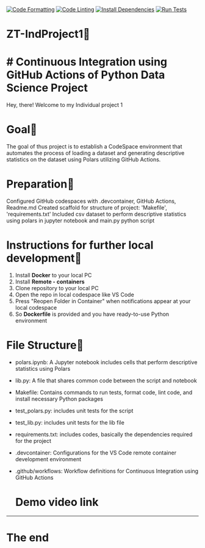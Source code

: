 [![Code Formatting](https://github.com/JTuratkhan/ZT-IndProject1/actions/workflows/format.yml/badge.svg?branch=main)](https://github.com/JTuratkhan/ZT-IndProject1/actions/workflows/format.yml)
[![Code Linting](https://github.com/JTuratkhan/ZT-IndProject1/actions/workflows/lint.yml/badge.svg?branch=main)](https://github.com/JTuratkhan/ZT-IndProject1/actions/workflows/lint.yml)
[![Install Dependencies](https://github.com/JTuratkhan/ZT-IndProject1/actions/workflows/install.yml/badge.svg?branch=main)](https://github.com/JTuratkhan/ZT-IndProject1/actions/workflows/install.yml)
[![Run Tests](https://github.com/JTuratkhan/ZT-IndProject1/actions/workflows/tests.yml/badge.svg?branch=main)](https://github.com/JTuratkhan/ZT-IndProject1/actions/workflows/tests.yml)

# ZT-IndProject1🍎

# # Continuous Integration using GitHub Actions of Python Data Science Project
Hey, there! Welcome to my Individual project 1

# Goal🚀
The goal of thus project is to establish a CodeSpace environment that automates the process of loading a dataset and generating descriptive statistics on the dataset using Polars utilizing GitHub Actions.

# Preparation🌱
Configured GitHub codespaces with .devcontainer, GitHub Actions, Readme.md
Created scaffold for structure of project: 'Makefile', 'requirements.txt'
Included csv dataset to perform descriptive statistics using polars in jupyter notebook and main.py python script

# Instructions for further local development🔧
1. Install **Docker** to your local PC
2. Install **Remote - containers**
3. Clone repository to your local PC
4. Open the repo in local codespace like VS Code
5. Press "Reopen Folder in Container" when notifications appear at your local codespace
6. So **Dockerfile** is provided and you have ready-to-use Python environment

# File Structure📝
* polars.ipynb: A Jupyter notebook includes cells that perform descriptive statistics using Polars
* lib.py: A file that shares common code between the script and notebook
* Makefile: Contains commands to run tests, format code, lint code, and install necessary Python packages
* test_polars.py: includes unit tests for the script
* test_lib.py: includes unit tests for the lib file
* requirements.txt: includes codes, basically the dependencies required for the project
* .devcontainer: Configurations for the VS Code remote container development environment
* .github/workflows: Workflow definitions for Continuous Integration using GitHub Actions

  # Demo video link
***

# The end
